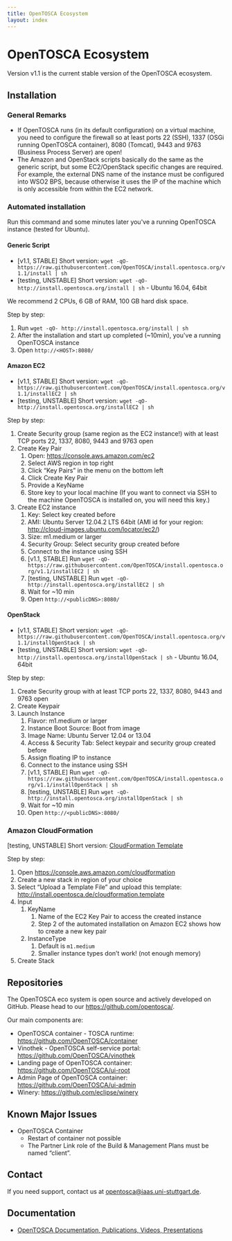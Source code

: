 ```yaml
---
title: OpenTOSCA Ecosystem
layout: index
---
```


# OpenTOSCA Ecosystem

Version v1.1 is the current stable version of the OpenTOSCA ecosystem.

## Installation


### General Remarks

* If OpenTOSCA runs (in its default configuration) on a virtual machine, you need to configure the firewall so at least ports 22 (SSH), 1337 (OSGi running OpenTOSCA container), 8080 (Tomcat), 9443 and 9763 (Business Process Server) are open!
* The Amazon and OpenStack scripts basically do the same as the generic script, but some EC2/OpenStack specific changes are required.
  For example, the external DNS name of the instance must be configured into WSO2 BPS, because otherwise it uses the IP of the machine which is only accessible from within the EC2 network.




### Automated installation

Run this command and some minutes later you've a running OpenTOSCA instance (tested for Ubuntu).


#### Generic Script

- [v1.1, STABLE] Short version: `wget -qO- https://raw.githubusercontent.com/OpenTOSCA/install.opentosca.org/v1.1/install | sh`
- [testing, UNSTABLE] Short version: `wget -qO- http://install.opentosca.org/install | sh` - Ubuntu 16.04, 64bit

We recommend 2 CPUs, 6 GB of RAM, 100 GB hard disk space.

Step by step:

1. Run `wget -qO- http://install.opentosca.org/install | sh`
1. After the installation and start up completed (~10min), you've a running OpenTOSCA instance
1. Open `http://<HOST>:8080/`


#### Amazon EC2

- [v1.1, STABLE] Short version: `wget -qO- https://raw.githubusercontent.com/OpenTOSCA/install.opentosca.org/v1.1/installEC2 | sh`
- [testing, UNSTABLE] Short version: `wget -qO- http://install.opentosca.org/installEC2 | sh`

Step by step:

1. Create Security group (same region as the EC2 instance!) with at least TCP ports 22, 1337, 8080, 9443 and 9763 open
1. Create Key Pair
    1. Open: https://console.aws.amazon.com/ec2
    1. Select AWS region in top right
    1. Click “Key Pairs” in the menu on the bottom left
    1. Click Create Key Pair
    1. Provide a KeyName
    1. Store key to your local machine (If you want to connect via SSH to the machine OpenTOSCA is installed on, you will need this key.)
1. Create EC2 instance
    1. Key: Select key created before
    1. AMI: Ubuntu Server 12.04.2 LTS 64bit (AMI id for your region: http://cloud-images.ubuntu.com/locator/ec2/)
    1. Size: m1.medium or larger
    1. Security Group: Select security group created before
    1. Connect to the instance using SSH
    1. [v1.1, STABLE] Run `wget -qO-  https://raw.githubusercontent.com/OpenTOSCA/install.opentosca.org/v1.1/installEC2 | sh`
	1. [testing, UNSTABLE] Run `wget -qO- http://install.opentosca.org/installEC2 | sh`
    1. Wait for ~10 min
    1. Open `http://<publicDNS>:8080/`


#### OpenStack

- [v1.1, STABLE] Short version: `wget -qO- https://raw.githubusercontent.com/OpenTOSCA/install.opentosca.org/v1.1/installOpenStack | sh`
- [testing, UNSTABLE] Short version: `wget -qO- http://install.opentosca.org/installOpenStack | sh` - Ubuntu 16.04, 64bit

Step by step:

1. Create Security group with at least TCP ports 22, 1337, 8080, 9443 and 9763 open
1. Create Keypair
1. Launch Instance
    1. Flavor: m1.medium or larger
    1. Instance Boot Source: Boot from image
    1. Image Name: Ubuntu Server 12.04 or 13.04
    1. Access & Security Tab: Select keypair and security group created before
    1. Assign floating IP to instance
    1. Connect to the instance using SSH
    1. [v1.1, STABLE] Run `wget -qO-  https://raw.githubusercontent.com/OpenTOSCA/install.opentosca.org/v1.1/installOpenStack | sh`
	1. [testing, UNSTABLE] Run `wget -qO- http://install.opentosca.org/installOpenStack | sh`
    1. Wait for ~10 min
    1. Open `http://<publicDNS>:8080/`


### Amazon CloudFormation

[testing, UNSTABLE] Short version: [CloudFormation Template](http://install.opentosca.de/cloudformation.template)

Step by step:

1. Open https://console.aws.amazon.com/cloudformation
1. Create a new stack in region of your choice
1. Select “Upload a Template File” and upload this template: http://install.opentosca.de/cloudformation.template
1. Input
    1. KeyName
        1. Name of the EC2 Key Pair to access the created instance
        1. Step 2 of the automated installation on Amazon EC2 shows how to create a new key pair
    1. InstanceType
        1. Default is `m1.medium`
        1. Smaller instance types don’t work! (not enough memory)
1. Create Stack


## Repositories

The OpenTOSCA eco system is open source and actively developed on GitHub. Please head to our <https://github.com/opentosca/>.

Our main components are:

* OpenTOSCA container - TOSCA runtime: https://github.com/OpenTOSCA/container
* Vinothek - OpenTOSCA self-service portal: https://github.com/OpenTOSCA/vinothek
* Landing page of OpenTOSCA container: https://github.com/OpenTOSCA/ui-root
* Admin Page of OpenTOSCA container: https://github.com/OpenTOSCA/ui-admin
* Winery: https://github.com/eclipse/winery


## Known Major Issues

* OpenTOSCA Container
    * Restart of container not possible
    * The Partner Link role of the Build & Management Plans must be named “client”.

## Contact

If you need support, contact us at <opentosca@iaas.uni-stuttgart.de>.

## Documentation

* [OpenTOSCA Documentation, Publications, Videos, Presentations](http://www.opentosca.org)

